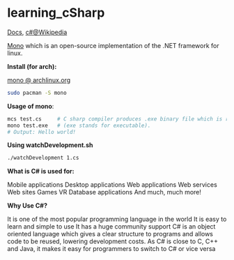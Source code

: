 # learning_cSharp

[Docs](https://docs.microsoft.com/en-us/dotnet/csharp/), [c#@Wikipedia](<https://en.wikipedia.org/wiki/C_Sharp_(programming_language)>)

[Mono](https://www.mono-project.com/) which is an open-source implementation of the .NET framework for linux.

**Install (for arch):**

[mono @ archlinux.org](https://wiki.archlinux.org/title/mono)

```bash
sudo pacman -S mono
```

**Usage of mono**:

```bash
mcs test.cs     # C sharp compiler produces .exe binary file which is runnable in windows directly.
mono test.exe   # (exe stands for executable).
# Output: Hello world!
```

**Using watchDevelopment.sh**

```bash
./watchDevelopment 1.cs
```

**What is C# is used for:**

Mobile applications
Desktop applications
Web applications
Web services
Web sites
Games
VR
Database applications
And much, much more!

**Why Use C#?**

It is one of the most popular programming language in the world
It is easy to learn and simple to use
It has a huge community support
C# is an object oriented language which gives a clear structure to programs and allows code to be reused, lowering development costs.
As C# is close to C, C++ and Java, it makes it easy for programmers to switch to C# or vice versa
